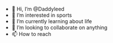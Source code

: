 - 👋 Hi, I’m @Daddyleed
- 👀 I’m interested in sports
- 🌱 I’m currently learning about life
- 💞️ I’m looking to collaborate on anything
- 📫 How to reach
